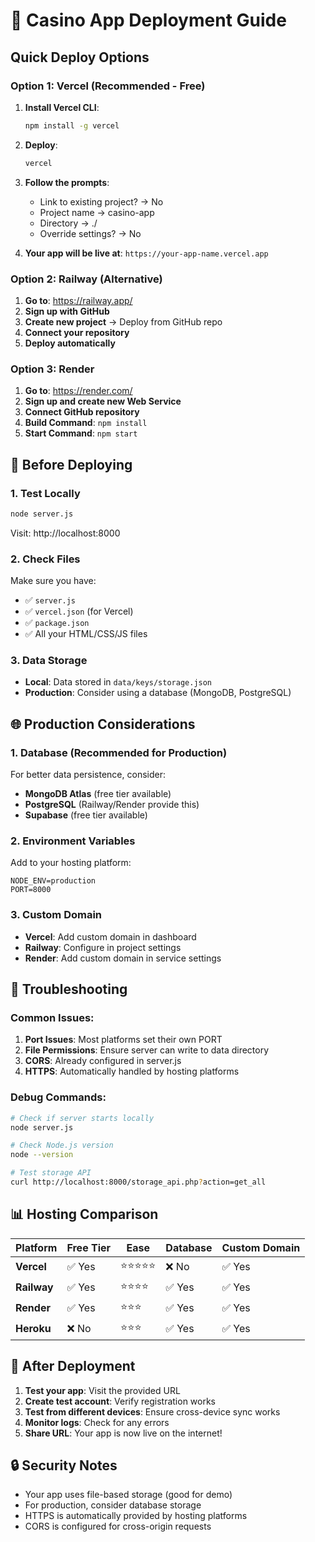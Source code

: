 # 🚀 Casino App Deployment Guide

## Quick Deploy Options

### Option 1: Vercel (Recommended - Free)

1. **Install Vercel CLI**:
   ```bash
   npm install -g vercel
   ```

2. **Deploy**:
   ```bash
   vercel
   ```

3. **Follow the prompts**:
   - Link to existing project? → No
   - Project name → casino-app
   - Directory → ./
   - Override settings? → No

4. **Your app will be live at**: `https://your-app-name.vercel.app`

### Option 2: Railway (Alternative)

1. **Go to**: https://railway.app/
2. **Sign up with GitHub**
3. **Create new project** → Deploy from GitHub repo
4. **Connect your repository**
5. **Deploy automatically**

### Option 3: Render

1. **Go to**: https://render.com/
2. **Sign up and create new Web Service**
3. **Connect GitHub repository**
4. **Build Command**: `npm install`
5. **Start Command**: `npm start`

## 🎯 Before Deploying

### 1. Test Locally
```bash
node server.js
```
Visit: http://localhost:8000

### 2. Check Files
Make sure you have:
- ✅ `server.js`
- ✅ `vercel.json` (for Vercel)
- ✅ `package.json`
- ✅ All your HTML/CSS/JS files

### 3. Data Storage
- **Local**: Data stored in `data/keys/storage.json`
- **Production**: Consider using a database (MongoDB, PostgreSQL)

## 🌐 Production Considerations

### 1. Database (Recommended for Production)
For better data persistence, consider:
- **MongoDB Atlas** (free tier available)
- **PostgreSQL** (Railway/Render provide this)
- **Supabase** (free tier available)

### 2. Environment Variables
Add to your hosting platform:
```
NODE_ENV=production
PORT=8000
```

### 3. Custom Domain
- **Vercel**: Add custom domain in dashboard
- **Railway**: Configure in project settings
- **Render**: Add custom domain in service settings

## 🔧 Troubleshooting

### Common Issues:
1. **Port Issues**: Most platforms set their own PORT
2. **File Permissions**: Ensure server can write to data directory
3. **CORS**: Already configured in server.js
4. **HTTPS**: Automatically handled by hosting platforms

### Debug Commands:
```bash
# Check if server starts locally
node server.js

# Check Node.js version
node --version

# Test storage API
curl http://localhost:8000/storage_api.php?action=get_all
```

## 📊 Hosting Comparison

| Platform | Free Tier | Ease | Database | Custom Domain |
|----------|-----------|------|----------|---------------|
| **Vercel** | ✅ Yes | ⭐⭐⭐⭐⭐ | ❌ No | ✅ Yes |
| **Railway** | ✅ Yes | ⭐⭐⭐⭐ | ✅ Yes | ✅ Yes |
| **Render** | ✅ Yes | ⭐⭐⭐ | ✅ Yes | ✅ Yes |
| **Heroku** | ❌ No | ⭐⭐⭐ | ✅ Yes | ✅ Yes |

## 🎉 After Deployment

1. **Test your app**: Visit the provided URL
2. **Create test account**: Verify registration works
3. **Test from different devices**: Ensure cross-device sync works
4. **Monitor logs**: Check for any errors
5. **Share URL**: Your app is now live on the internet!

## 🔒 Security Notes

- Your app uses file-based storage (good for demo)
- For production, consider database storage
- HTTPS is automatically provided by hosting platforms
- CORS is configured for cross-origin requests

